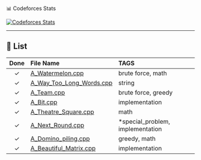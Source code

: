 📊 Codeforces Stats

[![Codeforces Stats](https://codeforces-readme-stats.vercel.app/api/card?username=MatrixIIIT&theme=dark)](https://codeforces.com/profile/MatrixIIIT)

---

## 📁 List

| Done | File Name                                      | TAGS                                       |
|:----:|:-----------------------------------------------|:--------------------------------------------|
| ✓    | [A_Watermelon.cpp](https://codeforces.com/problemset/problem/4/A)| brute force, math |
| ✓    | [A_Way_Too_Long_Words.cpp](https://codeforces.com/problemset/problem/71/A)| string |
| ✓    | [A_Team.cpp](https://codeforces.com/problemset/problem/231/A)| brute force, greedy |
| ✓    | [A_Bit.cpp](https://codeforces.com/problemset/problem/282/A)| implementation |
| ✓    | [A_Theatre_Square.cpp](https://codeforces.com/problemset/problem/1/A)| math |
| ✓    | [A_Next_Round.cpp](https://codeforces.com/problemset/problem/158/A)| *special_problem, implementation |
| ✓    | [A_Domino_piling.cpp](https://codeforces.com/problemset/problem/50/A)| greedy, math |
| ✓    | [A_Beautiful_Matrix.cpp](https://codeforces.com/problemset/problem/263/A)| implementation |
